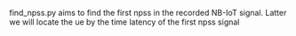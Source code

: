 find_npss.py aims to find the first npss in the recorded NB-IoT signal. Latter we will locate the ue by the time latency of the first npss signal
